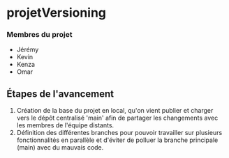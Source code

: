 # projetVersioning
### Membres du projet
- Jérémy
- Kevin
- Kenza
- Omar

## Étapes de l'avancement
1. Création de la base du projet en local, qu'on vient publier et  charger vers le dépôt centralisé 'main' afin de partager les changements avec les membres de l'équipe distants.
2. Définition des différentes branches pour pouvoir travailler sur plusieurs fonctionnalités en parallèle et d'éviter de polluer la branche principale (main) avec du mauvais code.